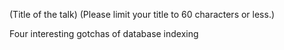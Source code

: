 (Title of the talk)
(Please limit your title to 60 characters or less.)

Four interesting gotchas of database indexing
